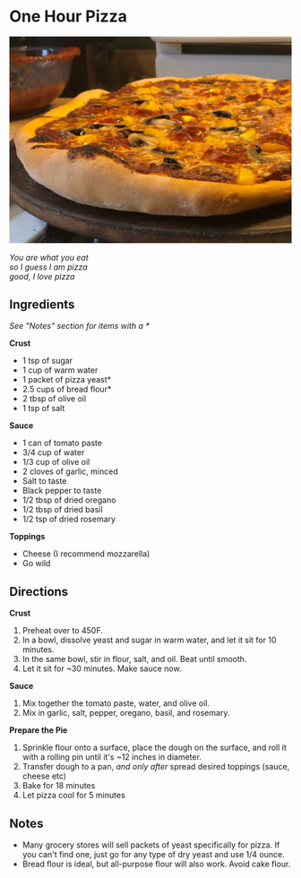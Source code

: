 # One Hour Pizza

<div class="recipe-image">

![](../img/cooking/one-hour-pizza.jpg)
</div>

_You are what you eat_ \
_so I guess I am pizza_ \
_good, I love pizza_

## Ingredients
_See "Notes" section for items with a \*_

**Crust**

- 1 tsp of sugar
- 1 cup of warm water
- 1 packet of pizza yeast*
- 2.5 cups of bread flour*
- 2 tbsp of olive oil
- 1 tsp of salt

**Sauce**

- 1 can of tomato paste
- 3/4 cup of water
- 1/3 cup of olive oil
- 2 cloves of garlic, minced
- Salt to taste
- Black pepper to taste
- 1/2 tbsp of dried oregano
- 1/2 tbsp of dried basil
- 1/2 tsp of dried rosemary

**Toppings**

- Cheese (I recommend mozzarella)
- Go wild

## Directions
**Crust**

1. Preheat over to 450F.
2. In a bowl, dissolve yeast and sugar in warm water, and let it sit for 10 minutes.
3. In the same bowl, stir in flour, salt, and oil. Beat until smooth.
4. Let it sit for ~30 minutes. Make sauce now.

**Sauce**

1. Mix together the tomato paste, water, and olive oil.
2. Mix in garlic, salt, pepper, oregano, basil, and rosemary.

**Prepare the Pie**

1. Sprinkle flour onto a surface, place the dough on the surface, and roll it with a rolling pin until it's ~12 inches in diameter.
2. Transfer dough to a pan, _and only after_ spread desired toppings (sauce, cheese etc)
3. Bake for 18 minutes
4. Let pizza cool for 5 minutes

## Notes
- Many grocery stores will sell packets of yeast specifically for pizza. If you can't find one, just go for any type of dry yeast and use 1/4 ounce.
- Bread flour is ideal, but all-purpose flour will also work. Avoid cake flour.
